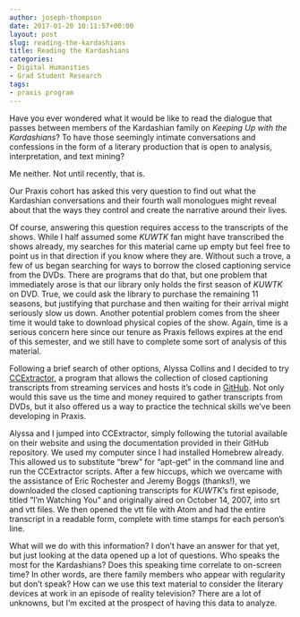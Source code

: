 ```yaml
---
author: joseph-thompson
date: 2017-01-20 10:11:57+00:00
layout: post
slug: reading-the-kardashians
title: Reading the Kardashians
categories:
- Digital Humanities
- Grad Student Research
tags:
- praxis program
---
```


Have you ever wondered what it would be like to read the dialogue that passes between members of the Kardashian family on _Keeping Up with the Kardashians_? To have those seemingly intimate conversations and confessions in the form of a literary production that is open to analysis, interpretation, and text mining?

Me neither. Not until recently, that is.

Our Praxis cohort has asked this very question to find out what the Kardashian conversations and their fourth wall monologues might reveal about that the ways they control and create the narrative around their lives.

Of course, answering this question requires access to the transcripts of the shows. While I half assumed some _KUWTK_ fan might have transcribed the shows already, my searches for this material came up empty but feel free to point us in that direction if you know where they are. Without such a trove, a few of us began searching for ways to borrow the closed captioning service from the DVDs. There are programs that do that, but one problem that immediately arose is that our library only holds the first season of _KUWTK_ on DVD. True, we could ask the library to purchase the remaining 11 seasons, but justifying that purchase and then waiting for their arrival might seriously slow us down. Another potential problem comes from the sheer time it would take to download physical copies of the show. Again, time is a serious concern here since our tenure as Praxis fellows expires at the end of this semester, and we still have to complete some sort of analysis of this material.

Following a brief search of other options, Alyssa Collins and I decided to try [CCExtractor](http://www.ccextractor.org/doku.php?id=start), a program that allows the collection of closed captioning transcripts from streaming services and hosts it’s code in [GitHub](https://github.com/CCExtractor). Not only would this save us the time and money required to gather transcripts from DVDs, but it also offered us a way to practice the technical skills we’ve been developing in Praxis.

Alyssa and I jumped into CCExtractor, simply following the tutorial available on their website and using the documentation provided in their GitHub repository. We used my computer since I had installed Homebrew already. This allowed us to substitute “brew” for “apt-get” in the command line and run the CCExtractor scripts. After a few hiccups, which we overcame with the assistance of Eric Rochester and Jeremy Boggs (thanks!), we downloaded the closed captioning transcripts for _KUWTK_’s first episode, titled “I’m Watching You” and originally aired on October 14, 2007, into srt and vtt files. We then opened the vtt file with Atom and had the entire transcript in a readable form, complete with time stamps for each person’s line.

What will we do with this information? I don’t have an answer for that yet, but just looking at the data opened up a lot of questions. Who speaks the most for the Kardashians? Does this speaking time correlate to on-screen time? In other words, are there family members who appear with regularity but don’t speak? How can we use this text material to consider the literary devices at work in an episode of reality television? There are a lot of unknowns, but I’m excited at the prospect of having this data to analyze.
